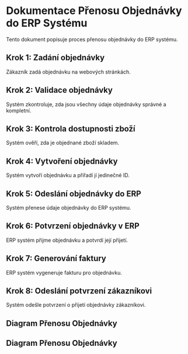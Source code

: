 # Dokumentace Přenosu Objednávky do ERP Systému

Tento dokument popisuje proces přenosu objednávky do ERP systému.

## Krok 1: Zadání objednávky
Zákazník zadá objednávku na webových stránkách.

## Krok 2: Validace objednávky
Systém zkontroluje, zda jsou všechny údaje objednávky správné a kompletní.

## Krok 3: Kontrola dostupnosti zboží
Systém ověří, zda je objednané zboží skladem.

## Krok 4: Vytvoření objednávky
Systém vytvoří objednávku a přiřadí jí jedinečné ID.

## Krok 5: Odeslání objednávky do ERP
Systém přenese údaje objednávky do ERP systému.

## Krok 6: Potvrzení objednávky v ERP
ERP systém přijme objednávku a potvrdí její přijetí.

## Krok 7: Generování faktury
ERP systém vygeneruje fakturu pro objednávku.

## Krok 8: Odeslání potvrzení zákazníkovi
Systém odešle potvrzení o přijetí objednávky zákazníkovi.

## Diagram Přenosu Objednávky
## Diagram Přenosu Objednávky
<!--@include:./diagram.md-->



